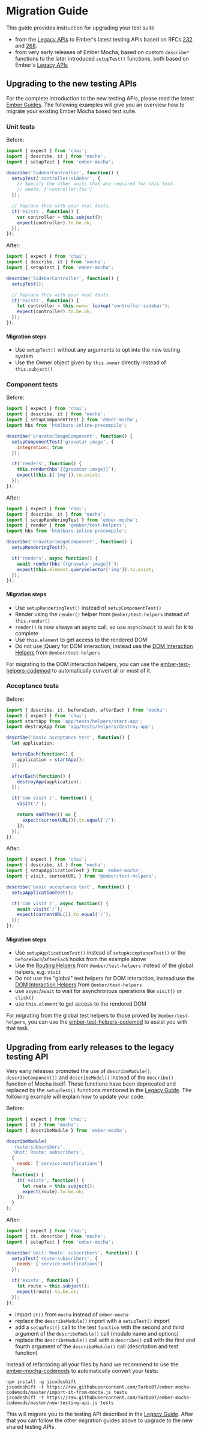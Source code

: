 
Migration Guide
==============================================================================

This guide provides instruction for upgrading your test suite
* from the [Legacy APIs](legacy.md) to Ember's latest testing APIs based
  on RFCs
  [232](https://github.com/emberjs/rfcs/blob/master/text/0232-simplify-qunit-testing-api.md)
  and
  [268](https://github.com/emberjs/rfcs/blob/master/text/0268-acceptance-testing-refactor.md).
* from very early releases of Ember Mocha, based on custom `describe*`
  functions to the later introduced `setupTest()` functions, both based on
  Ember's [Legacy APIs](legacy.md)

Upgrading to the new testing APIs
------------------------------------------------------------------------------

For the complete introduction to the new testing APIs, please read the
latest [Ember Guides](https://guides.emberjs.com/v3.0.0/testing/). The
following examples will give you an overview how to migrate your existing Ember
Mocha based test suite.

### Unit tests

Before:

```javascript
import { expect } from 'chai';
import { describe, it } from 'mocha';
import { setupTest } from 'ember-mocha';

describe('SidebarController', function() {
  setupTest('controller:sidebar', {
    // Specify the other units that are required for this test.
    // needs: ['controller:foo']
  });

  // Replace this with your real tests.
  it('exists', function() {
    var controller = this.subject();
    expect(controller).to.be.ok;
  });
});
```

After:

```javascript
import { expect } from 'chai';
import { describe, it } from 'mocha';
import { setupTest } from 'ember-mocha';

describe('SidebarController', function() {
  setupTest();

  // Replace this with your real tests.
  it('exists', function() {
    let controller = this.owner.lookup('controller:sidebar');
    expect(controller).to.be.ok;
  });
});
```

#### Migration steps

* Use `setupTest()` without any arguments to opt into the new testing system
* Use the Owner object given by `this.owner` directly instead of `this.subject()`

### Component tests

Before:

```javascript
import { expect } from 'chai';
import { describe, it } from 'mocha';
import { setupComponentTest } from 'ember-mocha';
import hbs from 'htmlbars-inline-precompile';

describe('GravatarImageComponent', function() {
  setupComponentTest('gravatar-image', {
    integration: true
  });

  it('renders', function() {
    this.render(hbs`{{gravatar-image}}`);
    expect(this.$('img')).to.exist;
  });
});
```

After:

```javascript
import { expect } from 'chai';
import { describe, it } from 'mocha';
import { setupRenderingTest } from 'ember-mocha';
import { render } from '@ember/test-helpers';
import hbs from 'htmlbars-inline-precompile';

describe('GravatarImageComponent', function() {
  setupRenderingTest();

  it('renders', async function() {
    await render(hbs`{{gravatar-image}}`);
    expect(this.element.querySelector('img')).to.exist;
  });
});
```

#### Migration steps

* Use `setupRenderingTest()` instead of `setupComponentTest()`
* Render using the `render()` helper from `@ember/test-helpers` instead of
  `this.render()`
* `render()` is now always an async call, so use `async`/`await` to wait for it
  to complete
* Use `this.element` to get access to the rendered DOM
* Do not use jQuery for DOM interaction, instead use the
  [DOM Interaction Helpers](https://github.com/emberjs/ember-test-helpers/blob/master/API.md#dom-interaction-helpers)
  from `@ember/test-helpers`

For migrating to the DOM interaction helpers, you can use the
[ember-test-helpers-codemod](https://github.com/simonihmig/ember-test-helpers-codemod)
to automatically convert all or most of it.

### Acceptance tests

Before:

```javascript
import { describe, it, beforeEach, afterEach } from 'mocha';
import { expect } from 'chai';
import startApp from 'app/tests/helpers/start-app';
import destroyApp from 'app/tests/helpers/destroy-app';

describe('basic acceptance test', function() {
  let application;

  beforeEach(function() {
    application = startApp();
  });

  afterEach(function() {
    destroyApp(application);
  });

  it('can visit /', function() {
    visit('/');

    return andThen(() => {
      expect(currentURL()).to.equal('/');
    });
  });
});
```

After:


```javascript
import { expect } from 'chai';
import { describe, it } from 'mocha';
import { setupApplicationTest } from 'ember-mocha';
import { visit, currentURL } from '@ember/test-helpers';

describe('basic acceptance test', function() {
  setupApplicationTest();

  it('can visit /', async function() {
    await visit('/');
    expect(currentURL()).to.equal('/');
  });
});
```

#### Migration steps

* Use `setupApplicationTest()` instead of `setupAcceptanceTest()` or the
  `beforeEach`/`afterEach` hooks from the example above
* Use the [Routing Helpers](https://github.com/emberjs/ember-test-helpers/blob/master/API.md#routing-helpers)
  from `@ember/test-helpers` instead of the global helpers, e.g. `visit`
* Do not use the "global" test helpers for DOM interaction, instead use the
  [DOM Interaction Helpers](https://github.com/emberjs/ember-test-helpers/blob/master/API.md#dom-interaction-helpers)
  from `@ember/test-helpers`
* use `async`/`await` to wait for asynchronous operations like `visit()` or
  `click()`
* use `this.element` to get access to the rendered DOM

For migrating from the global test helpers to those proved by
`@ember/test-helpers`, you can use the
[ember-test-helpers-codemod](https://github.com/simonihmig/ember-test-helpers-codemod)
to assist you with that task.


Upgrading from early releases to the legacy testing API
------------------------------------------------------------------------------

Very early releases promoted the use of `describeModule()`,
`describeComponent()` and `describeModel()` instead of the `describe()`
function of Mocha itself. These functions have been deprecated and replaced
by the `setupTest()` functions mentioned in the [Legacy Guide](legacy.md). The
following example will explain how to update your code.

Before:

```js
import { expect } from 'chai';
import { it } from 'mocha';
import { describeModule } from 'ember-mocha';

describeModule(
  'route:subscribers',
  'Unit: Route: subscribers',
  {
    needs: ['service:notifications']
  },
  function() {
    it('exists', function() {
      let route = this.subject();
      expect(route).to.be.ok;
    });
  }
);
```

After:

```js
import { expect } from 'chai';
import { it, describe } from 'mocha';
import { setupTest } from 'ember-mocha';

describe('Unit: Route: subscribers', function() {
  setupTest('route:subscribers', {
    needs: ['service:notifications']
  });

  it('exists', function() {
    let route = this.subject();
    expect(route).to.be.ok;
  });
});
```

- import `it()` from `mocha` instead of `ember-mocha`
- replace the `describeModule()` import with a `setupTest()` import
- add a `setupTest()` call to the test `function` with the second and third
  argument of the `describeModule()` call (module name and options)
- replace the `describeModule()` call with a `describe()` call with the first
  and fourth argument of the `describeModule()` call (description and test
  function)

Instead of refactoring all your files by hand we recommend to use the
[ember-mocha-codemods](https://github.com/Turbo87/ember-mocha-codemods)
to automatically convert your tests:

```
npm install -g jscodeshift
jscodeshift -t https://raw.githubusercontent.com/Turbo87/ember-mocha-codemods/master/import-it-from-mocha.js tests
jscodeshift -t https://raw.githubusercontent.com/Turbo87/ember-mocha-codemods/master/new-testing-api.js tests
```

This will migrate you to the testing API described in the [Legacy Guide](legacy.md).
After that you can follow the other migration guides above to upgrade to the
new shared testing APIs.
